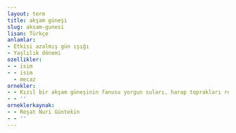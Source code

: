 ```yaml
---
layout: term
title: akşam güneşi
slug: aksam-gunesi
lisan: Türkçe
anlamlar:
- Etkisi azalmış gün ışığı
- Yaşlılık dönemi
ozellikler:
- - isim
- - isim
  - mecaz
ornekler:
- - Kızıl bir akşam güneşinin fanusu yorgun suları, harap toprakları renk ve şaşaaya boğar.
- - ''
orneklerkaynak:
- - Reşat Nuri Güntekin
- - ''
---
```

